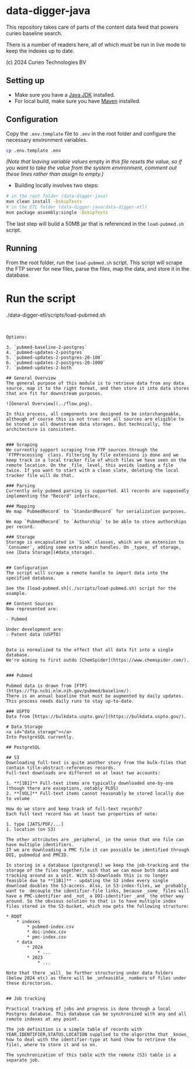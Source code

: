 # data-digger-java

This repository takes care of parts of the content data feed that powers curieo baseline search.

There is a number of readers here, all of which must be run in live mode to keep the indexes up to date.

(c) 2024 Curieo Technologies BV  



## Setting up

* Make sure you have a [Java JDK](https://jdk.java.net/21/) installed.
* For local build, make sure you have [Maven](https://maven.apache.org/install.html) installed.

## Configuration
Copy the `.env.template` file to `.env` in the root folder and configure the necessary environment variables. 

```sh
cp .env.template .env
```

_(Note that leaving variable values_ empty _in this file resets the value, so if you want to take the value from the system environment, comment out these lines rather than assign to empty.)_ 

* Building locally involves two steps:

```sh
# in the root folder (data-digger-java)
mvn clean install -DskipTests
# in the ETL folder (data-digger-java/data-digger-etl)
mvn package assembly:single -DskipTests
```

The last step will build a 50MB jar that is referenced in the `load-pubmed.sh` script.

## Running
From the root folder, run the `load-pubmed.sh` script. This script will scrape the FTP server for new files, parse the files, map the data, and store it in the database.

# Run the script
./data-digger-etl/scripts/load-pubmed.sh <OPTION>
```

Options:

3. `pubmed-baseline-2-postgres`
4. `pubmed-updates-2-postgres`
5. `pubmed-updates-2-postgres-20-100`
6. `pubmed-updates-2-postgres-20-1000`
7. `pubmed-updates-2-both`

## General Overview
The general purpose of this module is to retrieve data from any data source, map it to the right format, and then store it into data stores that are fit for downstream purposes.

![General Overview](../flow.png).

In this process, all components are designed to be interchangeable, although of course this is not true: not all sources are eligible to be stored in all downstream data storages. But technically, the architecture is consistent.


### Scraping
We currently support scraping from FTP sources through the `FTPProcessing` class. Filtering by file extensions is done and we keep track in a local tracker file of which files we have seen on the remote location. On the _file_ level, this avoids loading a file twice. If you want to start with a clean slate, deleting the local tracker file will do that. 

### Parsing
Currently only pubmed parsing is supported. All records are supposedly implementing the "Record" interface.

### Mapping
We map `PubmedRecord` to `StandardRecord` for serialization purposes.

We map `PubmedRecord` to `Authorship` to be able to store authorships per record.

### Storage
Storage is encapsulated in `Sink` classes, which are an extension to `Consumer`, adding some extra admin handles. On _types_ of storage, see [Data Storage](#data_storage).


## Configuration
The script will scrape a remote handle to import data into the specified database.

See the [load-pubmed.sh](./scripts/load-pubmed.sh) script for the example.

## Content Sources
Now represented are:

- Pubmed

Under development are:
- Patent data (USPTO)


Data is normalized to the effect that all data fit into a single database.
We're aiming to first outdo [ChemSpider](https://www.chemspider.com/).


### Pubmed

Pubmed data is drawn from [FTP](https://ftp.ncbi.nlm.nih.gov/pubmed/baseline/).
There is an annual baseline that must be augmented by daily updates.
This process needs daily runs to stay up-to-date.

### USPTO
Data from [https://bulkdata.uspto.gov/](https://bulkdata.uspto.gov/).

# Data Storage
<a id="data_storage"></a>
Into PostgreSQL currently.

## PostgreSQL

## S3
Downloading full-text is quite another story from the bulk-files that contain title-abstract-references records. 
Full-text downloads are different on at least two accounts:

1. **[1B1]** Full-text items are typically downloaded one-by-one (though there are exceptions, notably PLOS)
2. **[VOL]** Full-text items cannot reasonably be stored locally due to volume

How do we store and keep track of full-text records?
Each full text record has at least two properties of note:

1. type [JATS/PDF/...]
1. location (on S3)

The other attributes are _peripheral_ in the sense that one file can have multiple identifiers.
If we are downloading a PMC file it can possible be identified through DOI, pubmedid and PMCID. 

In storing in a database (postgresql) we keep the job-tracking and the storage of the files together, such that we can move both data and tracking around as a unit. With S3-downloads this is no longer feasible due to **[1B1]** - updating the S3 index every single download doubles the S3-access. Also, in S3-index-files, we _probably_ want to  decouple the identifier-file links, because _some_ files will have a PMC-identifier and _not_ a DOI-identifier _and_ the other way around. So the obvious solution to that is to have multiple index files stored in the S3-bucket, which now gets the following structure:

* ROOT
	* indexes
		* pubmed-index.csv
		* doi-index.csv
		* pmc-index.csv
	* data
		* 2024
			* ...
		* 2023
			* ...

Note that there _will_ be further structuring under data folders (below 2024 etc) as there will be _unfeasible_ numbers of files under these directories.


## Job tracking

Practical tracking of jobs and progress is done through a local Postgres database. This database can be synchronized with any and all remote indexes at any point. 

The job definition is a simple table of records with YEAR,IDENTIFIER,STATUS,LOCATION supplied to the algorithm that _knows_ how to deal with the identifier-type at hand (how to retrieve the file), where to store it and so on.

The synchronization of this table with the remote (S3) table is a separate job.





